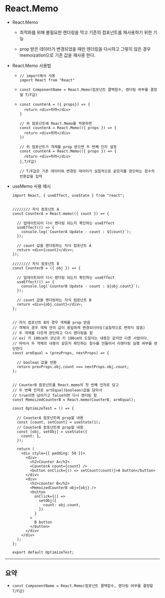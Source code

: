 # React.Memo

- React.Memo

  - 최적화를 위해 불필요한 렌더링을 막고 기존의 컴포넌트를 재사용하기 위한 기능

  - prop 받은 데이터가 변경되었을 때만 렌더링을 다시하고 그렇지 않은 경우 memoization으로 기존 값을 재사용 한다.

    

- React.Memo 사용법

  - ```react
    // import해서 사용
    import React from "React"
    ```

  - ```react
    const ComponentName = React.Memo(컴포넌트 콜백함수, 렌더링 여부를 결정할 T/F값)
    ```

  - ```react
    const counterA = ({ props}) => {
      return <div>하하</div>
    }
    
    // 위 컴포넌트에 React.Memo를 적용하면
    const counterA = React.Memo(({ props }) => {
      return <div>하하</div>
    })
    
    // 위 컴포넌트가 객체를 prop 받으면 두 번째 인자 설정
    const counterA = React.Memo(({ props }) => {
      return <div>하하</div>
    },T/F값)
    
    // T/F값은 기존 데이터와 변경된 데이터가 실질적으로 같은지를 판단하는 함수의 반환값을 입력
    ```

    

- useMemo 사용 예시

  ```react
  import React, { useEffect, useState } from "react";
  
  
  //////// 자식 컴포넌트 A
  const CounterA = React.memo(({ count }) => {
    
    // 업데이트되어 다시 렌더링 되는지 확인하는 useEffect
    useEffect(() => {
      console.log(`CounterA Update - count : ${count}`);
    });
    
    // count 값을 렌더링하는 자식 컴포넌트 A
    return <div>{count}</div>;
  });
  
  //////// 자식 컴포넌트 B
  const CounterB = ({ obj }) => {
    
    // 업데이트되어 다시 렌더링 되는지 확인하는 useEffect
    useEffect(() => {
      console.log(`CounterB Update - count : ${obj.count}`);
    });
    
    // count 값을 렌더링하는 자식 컴포넌트 B
    return <div>{obj.count}</div>;
  };
  
  
  // 자식 컴포넌트 B의 경우 객체를 prop 받음
  // 객체의 경우 객체 안의 값이 동일하게 변경되더라도(실질적으로 변하지 않음)
  // 두 객체를 다르게 판단하고 다시 렌더링을 함
  // ex) 키 180cm의 코난과 키 180cm의 도일이는 내용은 같지만 다른 사람이다.
  // 따라서 두 객체의 내용이 같은지 확인하는 함수를 만들어서 리렌더링 실행 여부를 판단한다
  const areEqual = (prevProps, nextProps) => {
    
    // boolean 값을 반환
    return prevProps.obj.count === nextProps.obj.count;
  };
  
  
  // CounterB 컴포넌트를 React.memo의 첫 번째 인자로 담고
  // 두 번째 인자로 artEqual(boolean)값을 담아서
  // true이면 넘어가고 false이면 다시 렌더링 함
  const MemoizedCounterB = React.memo(CounterB, areEqual);
  
  const OptimizeTest = () => {
    
    // CounterA 컴포넌트에 prop할 내용
    const [count, setCount] = useState(1);
    // CounterB 컴포넌트에 prop할 내용
    const [obj, setObj] = useState({
      count: 1,
    });
  
    return (
      <div style={{ padding: 50 }}>
        <div>
          <h2>Counter A</h2>
          <CounterA count={count} />
          <button onClick={() => setCount(count)}>A button</button>
        </div>
        <div>
          <h2>counter B</h2>
          <MemoizedCounterB obj={obj} />
          <button
            onClick={() =>
              setObj({
                count: obj.count,
              })
            }
          >
            B button
          </button>
        </div>
      </div>
    );
  };
  
  export default OptimizeTest;
  ```







---

## 요약

- ```react
  const ComponentName = React.Memo(컴포넌트 콜백함수, 렌더링 여부를 결정할 T/F값)
  ```

  
